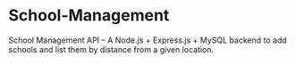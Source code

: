 # School-Management
School Management API – A Node.js + Express.js + MySQL backend to add schools and list them by distance from a given location.
